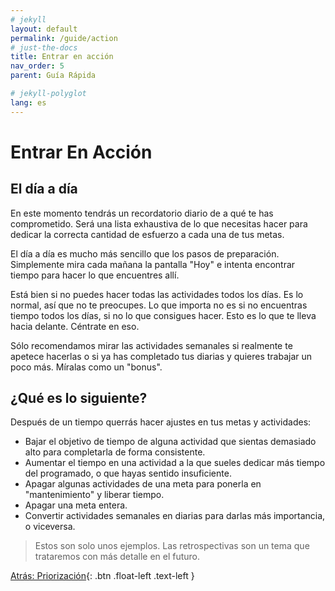 ```yaml
---
# jekyll
layout: default
permalink: /guide/action
# just-the-docs
title: Entrar en acción
nav_order: 5
parent: Guía Rápida

# jekyll-polyglot
lang: es
---
```

# Entrar En Acción
## El día a día
En este momento tendrás un recordatorio diario de a qué te has comprometido. Será una lista exhaustiva de lo que necesitas hacer para dedicar la correcta cantidad de esfuerzo a cada una de tus metas.

El día a día es mucho más sencillo que los pasos de preparación. Simplemente mira cada mañana la pantalla "Hoy" e intenta encontrar tiempo para hacer lo que encuentres allí.

Está bien si no puedes hacer todas las actividades todos los días. Es lo normal, así que no te preocupes. Lo que importa no es si no encuentras tiempo todos los días, si no lo que consigues hacer. Esto es lo que te lleva hacia delante. Céntrate en eso. 

Sólo recomendamos mirar las actividades semanales si realmente te apetece hacerlas o si ya has completado tus diarias y quieres trabajar un poco más. Míralas como un "bonus".

## ¿Qué es lo siguiente?
Después de un tiempo querrás hacer ajustes en tus metas y actividades:
  - Bajar el objetivo de tiempo de alguna actividad que sientas demasiado alto para completarla de forma consistente.
  - Aumentar el tiempo en una actividad a la que sueles dedicar más tiempo del programado, o que hayas sentido insuficiente.
  - Apagar algunas actividades de una meta para ponerla en "mantenimiento" y liberar tiempo.
  - Apagar una meta entera.
  - Convertir actividades semanales en diarias para darlas más importancia, o viceversa.

> Estos son solo unos ejemplos. Las retrospectivas son un tema que trataremos con más detalle en el futuro.

[Atrás: Priorización](/guide/prioritization){: .btn .float-left .text-left }
<br/><br/>